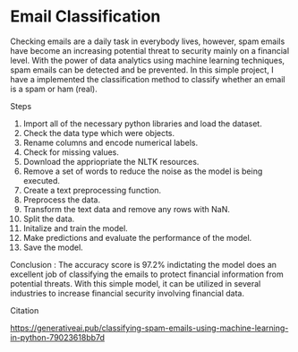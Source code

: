 # Email Classification

Checking emails are a daily task in everybody lives, however, spam emails have become an increasing potential threat to security mainly on a financial level. With the power of data analytics using machine learning techniques, spam emails can be detected and be prevented. In this simple project, I have a implemented the classification method to classify whether an email is a spam or ham (real). 

Steps 

1. Import all of the necessary python libraries and load the dataset.
2. Check the data type which were objects.
3. Rename columns and encode numerical labels.
4. Check for missing values.
5. Download the appriopriate the NLTK resources.
6. Remove a set of words to reduce the noise as the model is being executed.
7. Create a text preprocessing function.
8. Preprocess the data.
9. Transform the text data and remove any rows with NaN.
10. Split the data.
11. Initalize and train the model.
12. Make predictions and evaluate the performance of the model.
13. Save the model.

Conclusion :
The accuracy score is 97.2% indictating the model does an excellent job of classifying the emails to protect financial information from potential threats. With this simple model, it can be utilized in several industries to increase financial security involving financial data. 

Citation

https://generativeai.pub/classifying-spam-emails-using-machine-learning-in-python-79023618bb7d
